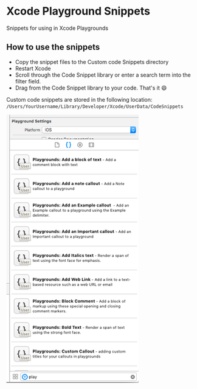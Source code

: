 # Xcode Playground Snippets
Snippets for using in Xcode Playgrounds

## How to use the snippets
* Copy the snippet files to the Custom code Snippets directory
* Restart Xcode
* Scroll through the Code Snippet library or enter a search term into the filter field. 
* Drag from the Code Snippet library to your code. That's it :smile:

Custom code snippets are stored in the following location:
`/Users/YourUsername/Library/Developer/Xcode/UserData/CodeSnippets`

![Playground Snippets](https://github.com/iggym/plaground-snippets/blob/master/playground-snippets.png "Playground Snippets")
